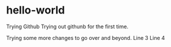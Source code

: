# hello-world
Trying Github
Trying out githunb for the first time.

Trying some more changes to go over and beyond.
Line 3
Line 4
